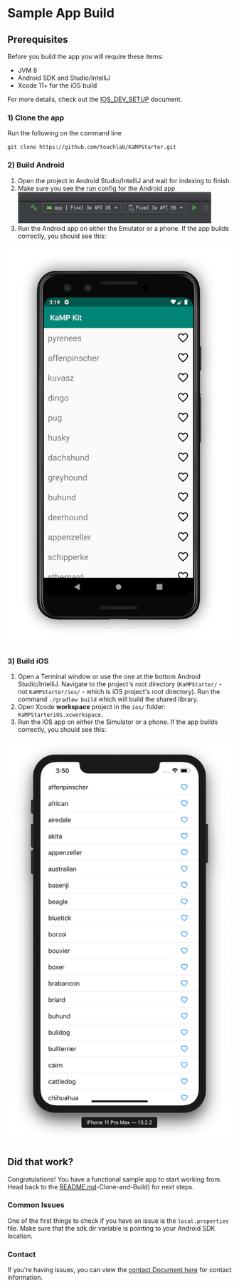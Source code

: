 # Sample App Build

## Prerequisites
Before you build the app you will require these items:

* JVM 8
* Android SDK and Studio/IntelliJ
* Xcode 11+ for the iOS build

For more details, check out the [IOS_DEV_SETUP](IOS_DEV_SETUP.md) document.

### 1) Clone the app
Run the following on the command line
```
git clone https://github.com/touchlab/KaMPStarter.git
```

### 2) Build Android
1. Open the project in Android Studio/IntelliJ and wait for indexing to finish.
1. Make sure you see the run config for the Android app
![](runconfig.png)
1. Run the Android app on either the Emulator or a phone. If the app builds correctly, you should see this:

![](Screenshots/kampScreenshotAndroid.png)

### 3) Build iOS

1. Open a Terminal window or use the one at the bottom Android Studio/IntelliJ. Navigate to the project's root
 directory (`KaMPStarter/` - not `KaMPStarter/ios/` - which is iOS project's root directory). Run the command
  `./gradlew build` which will build the shared library.
1. Open Xcode **workspace** project in the `ios/` folder: `KaMPStarteriOS.xcworkspace`.
1. Run the iOS app on either the Simulator or a phone. If the app builds correctly, you should see this:

![](Screenshots/kampScreenshotiOS.png)

## Did that work?

Congratulations! You have a functional sample app to start working from. Head back to the [README.md](../README.md#2)-Clone-and-Build) for next steps.

### Common Issues

One of the first things to check if you have an issue is the `local.properties` file. Make sure that the sdk.dir variable is pointing to your Android SDK location.

### Contact

If you're having issues, you can view the [contact Document here](https://github.com/touchlab/KaMPStarter/blob/master/CONTACT_US.md) for contact information.
